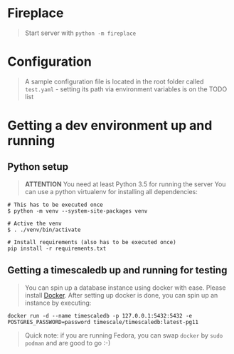 # Fireplace
> Start server with `python -m fireplace`

# Configuration
> A sample configuration file is located in the root folder called `test.yaml` - setting its path via environment variables is on the TODO list

# Getting a dev environment up and running
## Python setup
> **ATTENTION** You need at least Python 3.5 for running the server
You can use a python virtualenv for installing all dependencies:

```
# This has to be executed once
$ python -m venv --system-site-packages venv

# Active the venv
$ . ./venv/bin/activate

# Install requirements (also has to be executed once)
pip install -r requirements.txt
```

## Getting a timescaledb up and running for testing
> You can spin up a database instance using docker with ease. Please install [Docker](https://docs.docker.com/install/).
After setting up docker is done, you can spin up an instance by executing:
```
docker run -d --name timescaledb -p 127.0.0.1:5432:5432 -e POSTGRES_PASSWORD=password timescale/timescaledb:latest-pg11
```
> Quick note: if you are running Fedora, you can swap `docker` by `sudo podman` and are good to go :-)
